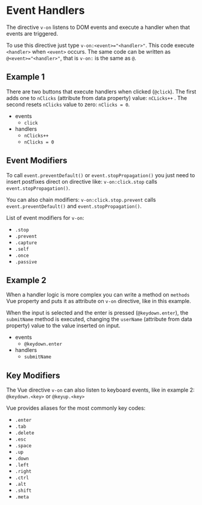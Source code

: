 # Event Handlers

The directive `v-on` listens to DOM events and execute a handler when that events are triggered.

To use this directive just type `v-on:<event>="<handler>"`. This code execute `<handler>` when `<event>` occurs. The same code can be written as `@<event>="<handler>"`, that is `v-on:` is the same as `@`.

## Example 1

There are two buttons that execute handlers when clicked (`@click`). The first adds one to `nClicks` (attribute from data property) value: `nCLicks++` . The second resets `nClicks` value to zero: `nClicks = 0`.

- events
  - `click`
- handlers
  - `nClicks++`
  - `nClicks = 0`

## Event Modifiers

To call `event.preventDefault()` or `event.stopPropagation()` you just need to insert postfixes direct on directive like: `v-on:click.stop` calls `event.stopPropagation()`.

You can also chain modifiers: `v-on:click.stop.prevent` calls `event.preventDefault()` and `event.stopPropagation()`.

List of event modifiers for `v-on`:

- `.stop`
- `.prevent`
- `.capture`
- `.self`
- `.once`
- `.passive`

## Example 2

When a handler logic is more complex you can write a method on `methods` Vue property and puts it as attribute on `v-on` directive, like in this example.

When the input is selected and the enter is pressed (`@keydown.enter`), the `submitName` method is executed, changing the `userName` (attribute from data property) value to the value inserted on input.

- events
  - `@keydown.enter`
- handlers
  - `submitName`

## Key Modifiers

The Vue directive `v-on`  can also listen to keyboard events, like in example 2: `@keydown.<key>` or `@keyup.<key>`

Vue provides aliases for the most commonly key codes:

- `.enter`
- `.tab`
- `.delete`
- `.esc`
- `.space`
- `.up`
- `.down`
- `.left`
- `.right`
- `.ctrl`
- `.alt`
- `.shift`
- `.meta`